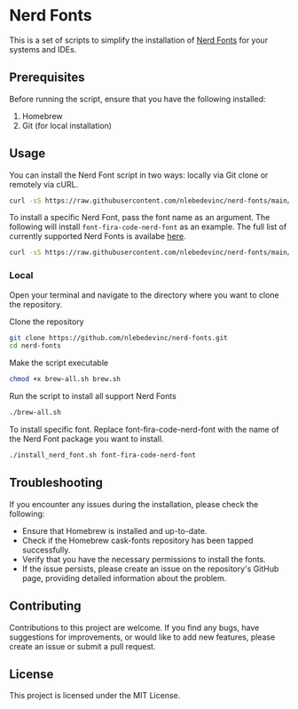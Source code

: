 # Nerd Fonts

This is a set of scripts to simplify the installation of [Nerd Fonts](https://github.com/ryanoasis/nerd-fonts) for your systems and IDEs.

## Prerequisites
Before running the script, ensure that you have the following installed:

1. Homebrew
2. Git (for local installation)

## Usage
You can install the Nerd Font script in two ways: locally via Git clone or remotely via cURL.

```bash
curl -sS https://raw.githubusercontent.com/nlebedevinc/nerd-fonts/main/brew-all.sh | sh
```

To install a specific Nerd Font, pass the font name as an argument. The following will install `font-fira-code-nerd-font` as an example. The full list of currently supported Nerd Fonts is availabe [here](https://github.com/ryanoasis/nerd-fonts#patched-fonts).

```bash
curl -sS https://raw.githubusercontent.com/nlebedevinc/nerd-fonts/main/brew.sh font-fira-code-nerd-font | sh
```

### Local
Open your terminal and navigate to the directory where you want to clone the repository.

Clone the repository
```bash
git clone https://github.com/nlebedevinc/nerd-fonts.git
cd nerd-fonts 
```

Make the script executable
```bash
chmod +x brew-all.sh brew.sh
```

Run the script to install all support Nerd Fonts
```bash
./brew-all.sh
```

To install specific font. Replace font-fira-code-nerd-font with the name of the Nerd Font package you want to install.
```bash
./install_nerd_font.sh font-fira-code-nerd-font
```

## Troubleshooting
If you encounter any issues during the installation, please check the following:

- Ensure that Homebrew is installed and up-to-date.
- Check if the Homebrew cask-fonts repository has been tapped successfully.
- Verify that you have the necessary permissions to install the fonts.
- If the issue persists, please create an issue on the repository's GitHub page, providing detailed information about the problem.

## Contributing
Contributions to this project are welcome. If you find any bugs, have suggestions for improvements, or would like to add new features, please create an issue or submit a pull request.

## License
This project is licensed under the MIT License.
